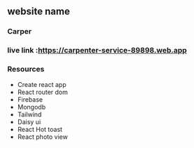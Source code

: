 ## website name 
### Carper

### live link :https://carpenter-service-89898.web.app

### Resources 
- Create react app
- React router dom
- Firebase
- Mongodb
- Tailwind
- Daisy ui
- React Hot toast
- React photo view